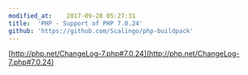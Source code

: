 ```yaml
---
modified_at:	2017-09-28 05:27:31
title:	'PHP - Support of PHP 7.0.24'
github: 'https://github.com/Scalingo/php-buildpack'
---
```


[http://php.net/ChangeLog-7.php#7.0.24](http://php.net/ChangeLog-7.php#7.0.24)
